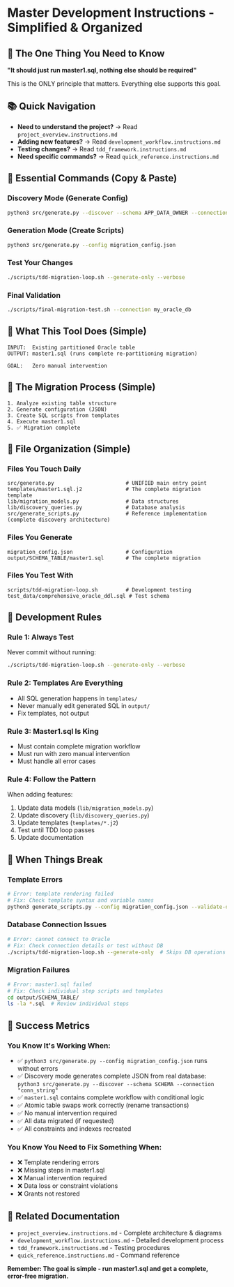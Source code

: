 # Master Development Instructions - Simplified & Organized

## 🎯 **The One Thing You Need to Know**
**"It should just run master1.sql, nothing else should be required"**

This is the ONLY principle that matters. Everything else supports this goal.

## 📚 **Quick Navigation**
- **Need to understand the project?** → Read `project_overview.instructions.md`
- **Adding new features?** → Read `development_workflow.instructions.md`
- **Testing changes?** → Read `tdd_framework.instructions.md`
- **Need specific commands?** → Read `quick_reference.instructions.md`

## 🚀 **Essential Commands (Copy & Paste)**

### **Discovery Mode (Generate Config)**
```bash
python3 src/generate.py --discover --schema APP_DATA_OWNER --connection "sys/oracle123@localhost:1521/freepdb1" --output-file migration_config.json
```

### **Generation Mode (Create Scripts)**
```bash
python3 src/generate.py --config migration_config.json
```

### **Test Your Changes**
```bash
./scripts/tdd-migration-loop.sh --generate-only --verbose
```

### **Final Validation**
```bash
./scripts/final-migration-test.sh --connection my_oracle_db
```

## 🎯 **What This Tool Does (Simple)**

```
INPUT:  Existing partitioned Oracle table
OUTPUT: master1.sql (runs complete re-partitioning migration)

GOAL:   Zero manual intervention
```

## 🔄 **The Migration Process (Simple)**

```
1. Analyze existing table structure
2. Generate configuration (JSON)
3. Create SQL scripts from templates
4. Execute master1.sql
5. ✅ Migration complete
```

## 📁 **File Organization (Simple)**

### **Files You Touch Daily**
```
src/generate.py                       # UNIFIED main entry point
templates/master1.sql.j2              # The complete migration template
lib/migration_models.py               # Data structures  
lib/discovery_queries.py              # Database analysis
src/generate_scripts.py               # Reference implementation (complete discovery architecture)
```

### **Files You Generate**
```
migration_config.json                 # Configuration
output/SCHEMA_TABLE/master1.sql       # The complete migration
```

### **Files You Test With**
```
scripts/tdd-migration-loop.sh         # Development testing
test_data/comprehensive_oracle_ddl.sql # Test schema
```

## 🎪 **Development Rules**

### **Rule 1: Always Test**
Never commit without running:
```bash
./scripts/tdd-migration-loop.sh --generate-only --verbose
```

### **Rule 2: Templates Are Everything**
- All SQL generation happens in `templates/`
- Never manually edit generated SQL in `output/`
- Fix templates, not output

### **Rule 3: Master1.sql Is King**
- Must contain complete migration workflow
- Must run with zero manual intervention
- Must handle all error cases

### **Rule 4: Follow the Pattern**
When adding features:
1. Update data models (`lib/migration_models.py`)
2. Update discovery (`lib/discovery_queries.py`)
3. Update templates (`templates/*.j2`)
4. Test until TDD loop passes
5. Update documentation

## 🚨 **When Things Break**

### **Template Errors**
```bash
# Error: template rendering failed
# Fix: Check template syntax and variable names
python3 generate_scripts.py --config migration_config.json --validate-only
```

### **Database Connection Issues**
```bash
# Error: cannot connect to Oracle
# Fix: Check connection details or test without DB
./scripts/tdd-migration-loop.sh --generate-only  # Skips DB operations
```

### **Migration Failures**
```bash
# Error: master1.sql failed
# Fix: Check individual step scripts and templates
cd output/SCHEMA_TABLE/
ls -la *.sql  # Review individual steps
```

## 🎯 **Success Metrics**

### **You Know It's Working When:**
- ✅ `python3 src/generate.py --config migration_config.json` runs without errors
- ✅ Discovery mode generates complete JSON from real database: `python3 src/generate.py --discover --schema SCHEMA --connection "conn_string"`
- ✅ `master1.sql` contains complete workflow with conditional logic
- ✅ Atomic table swaps work correctly (rename transactions)
- ✅ No manual intervention required
- ✅ All data migrated (if requested)
- ✅ All constraints and indexes recreated

### **You Know You Need to Fix Something When:**
- ❌ Template rendering errors
- ❌ Missing steps in master1.sql
- ❌ Manual intervention required
- ❌ Data loss or constraint violations
- ❌ Grants not restored

## 📖 **Related Documentation**
- `project_overview.instructions.md` - Complete architecture & diagrams
- `development_workflow.instructions.md` - Detailed development process
- `tdd_framework.instructions.md` - Testing procedures
- `quick_reference.instructions.md` - Command reference

**Remember: The goal is simple - run master1.sql and get a complete, error-free migration.**